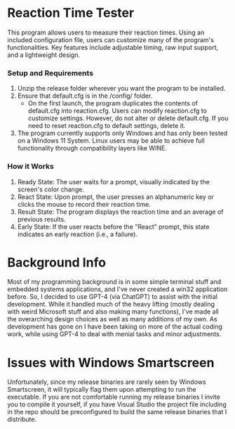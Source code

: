 # Reaction Time Tester
This program allows users to measure their reaction times. Using an included configuration file, users can customize many of the program's functionalities. Key features include adjustable timing, raw input support, and a lightweight design.

### Setup and Requirements
1. Unzip the release folder wherever you want the program to be installed.
2. Ensure that default.cfg is in the /config/ folder.
   - On the first launch, the program duplicates the contents of default.cfg into reaction.cfg. Users can modify reaction.cfg to customize settings. However, do not alter or delete default.cfg. If you need to reset reaction.cfg to default settings, delete it.
3. The program currently supports only Windows and has only been tested on a Windows 11 System. Linux users may be able to achieve full functionality through compatibility layers like WINE.

### How it Works
1. Ready State: The user waits for a prompt, visually indicated by the screen's color change.
2. React State: Upon prompt, the user presses an alphanumeric key or clicks the mouse to record their reaction time.
3. Result State: The program displays the reaction time and an average of previous results.
4. Early State: If the user reacts before the "React" prompt, this state indicates an early reaction (i.e., a failure).

# Background Info
Most of my programming background is in some simple terminal stuff and embedded systems applications, and I've never created a win32 application before. So, I decided to use GPT-4 (via ChatGPT) to assist with the initial development. While it handled much of the heavy lifting (mostly dealing with weird Microsoft stuff and also making many functions), I've made all the overarching design choices as well as many additions of my own. As development has gone on I have been taking on more of the actual coding work, while using GPT-4 to deal with menial tasks and minor adjustments.

# Issues with Windows Smartscreen
Unfortunately, since my release binaries are rarely seen by Windows Smartscreen, it will typically flag them upon attempting to run the executable. If you are not comfortable running my release binaries I invite you to compile it yourself, if you have Visual Studio the project file including in the repo should be preconfigured to build the same release binaries that I distribute.
